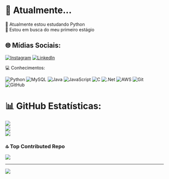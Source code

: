 # 💫 Atualmente...
🐍 Atualmente estou estudando Python<br>📩 Estou em busca do meu primeiro estágio


## 🌐 Mídias Sociais:
[![Instagram](https://img.shields.io/badge/Instagram-%23E4405F.svg?logo=Instagram&logoColor=white)](https://instagram.com/https://www.instagram.com/gugarciac/) [![LinkedIn](https://img.shields.io/badge/LinkedIn-%230077B5.svg?logo=linkedin&logoColor=white)](https://linkedin.com/in/https://www.linkedin.com/in/gustavo-garcia-9012a2305/) 

💻 Conhecimentos:

![Python](https://img.shields.io/badge/python-3670A0?style=for-the-badge&logo=python&logoColor=ffdd54) ![MySQL](https://img.shields.io/badge/mysql-4479A1.svg?style=for-the-badge&logo=mysql&logoColor=white) ![Java](https://img.shields.io/badge/java-%23ED8B00.svg?style=for-the-badge&logo=openjdk&logoColor=white) ![JavaScript](https://img.shields.io/badge/javascript-%23323330.svg?style=for-the-badge&logo=javascript&logoColor=%23F7DF1E) ![C](https://img.shields.io/badge/c-%2300599C.svg?style=for-the-badge&logo=c&logoColor=white) ![.Net](https://img.shields.io/badge/.NET-5C2D91?style=for-the-badge&logo=.net&logoColor=white) ![AWS](https://img.shields.io/badge/AWS-%23FF9900.svg?style=for-the-badge&logo=amazon-aws&logoColor=white) ![Git](https://img.shields.io/badge/git-%23F05033.svg?style=for-the-badge&logo=git&logoColor=white) ![GitHub](https://img.shields.io/badge/github-%23121011.svg?style=for-the-badge&logo=github&logoColor=white)

# 📊 GitHub Estatísticas:
![](https://github-readme-stats.vercel.app/api?username=gugarciac&theme=aura&hide_border=false&include_all_commits=true&count_private=true)<br/>
![](https://github-readme-streak-stats.herokuapp.com/?user=gugarciac&theme=aura&hide_border=false)<br/>
![](https://github-readme-stats.vercel.app/api/top-langs/?username=gugarciac&theme=aura&hide_border=false&include_all_commits=true&count_private=true&layout=compact)

### 🔝 Top Contributed Repo
![](https://github-contributor-stats.vercel.app/api?username=gugarciac&limit=5&theme=dark&combine_all_yearly_contributions=true)

---
[![](https://visitcount.itsvg.in/api?id=gugarciac&icon=2&color=13)](https://visitcount.itsvg.in)

<!-- Proudly created with GPRM ( https://gprm.itsvg.in ) -->
